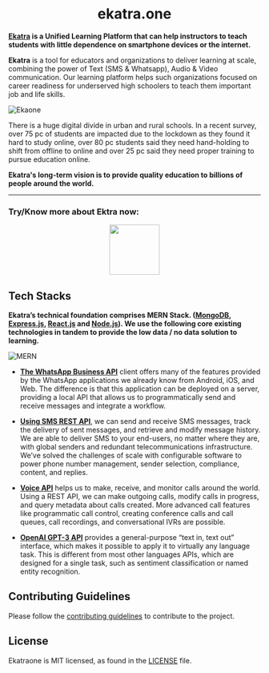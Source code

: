 <h1 align="center">ekatra.one</h1>

**[Ekatra](https://www.ekatra.one/) is a Unified Learning Platform that can help instructors to teach students with little dependence on smartphone devices or the internet.**

**Ekatra** is a tool for educators and organizations to deliver learning at scale, combining the power of Text (SMS & Whatsapp), Audio & Video communication. Our learning platform helps such organizations focused on career readiness for underserved high schoolers to teach them important job and life skills.

![Ekaone](https://user-images.githubusercontent.com/51878265/146318650-c20ad11e-9de4-4e0e-a331-b5a61ca084e1.gif)

There is a huge digital divide in urban and rural schools. In a recent survey, over 75 pc of students are impacted due to the lockdown as they found it hard to study online, over 80 pc students said they need hand-holding to shift from offline to online and over 25 pc said they need proper training to pursue education online.

**Ekatra's long-term vision is to provide quality education to billions of people around the world.**

---

### Try/Know more about Ektra now:

<p align="center"><a href="https://api.whatsapp.com/send?phone=919423941806&text=Hello,+tell+me+about+ekatra!&utm_source=website"><img src="https://user-images.githubusercontent.com/51878265/146324578-08b40adb-d813-46be-a852-8b680d0636c6.png" height="100"></a>
</p>

## Tech Stacks

**Ekatra’s technical foundation comprises MERN Stack. ([MongoDB](https://github.com/mongodb/mongo), [Express.js](https://github.com/expressjs/express), [React.js](https://github.com/reactjs/reactjs.org) and [Node.js](https://github.com/nodejs/node)). We use the following core existing technologies in tandem to provide the low data / no data solution to learning.** 

![MERN](https://user-images.githubusercontent.com/51878265/146328545-8e211ca6-f6d5-4ac3-871e-679010b718c5.jpg)

- [**The WhatsApp Business API**](https://www.whatsapp.com/business/api) client offers many of the features provided by the WhatsApp applications we already know from Android, iOS, and Web. The difference is that this application can be deployed on a server, providing a local API that allows us to programmatically send and receive messages and integrate a workflow.

- [**Using SMS REST API**](https://www.twilio.com/docs/sms/api), we can send and receive SMS messages, track the delivery of sent messages, and retrieve and modify message history. We are able to deliver SMS to your end-users, no matter where they are, with global senders and redundant telecommunications infrastructure. We’ve solved the challenges of scale with configurable software to power phone number management, sender selection, compliance, content, and replies. 

- [**Voice API**](https://www.twilio.com/docs/voice) helps us to make, receive, and monitor calls around the world. Using a REST API, we can make outgoing calls, modify calls in progress, and query metadata about calls created. More advanced call features like programmatic call control, creating conference calls and call queues,  call recordings, and conversational IVRs are possible. 

- [**OpenAI GPT-3 API**](https://openai.com/blog/openai-api/) provides a general-purpose “text in, text out” interface, which makes it possible to apply it to virtually any language task. This is different from most other languages APIs, which are designed for a single task, such as sentiment classification or named entity recognition.

## Contributing Guidelines

Please follow the [contributing guidelines](CONTRIBUTING.md) to contribute to the project.

## License
Ekatraone is MIT licensed, as found in the [LICENSE](LICENSE) file.
